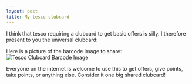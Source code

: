 ```yaml
---
layout: post
title: My tesco clubcard
---
```



I think that tesco requiring a clubcard to get basic offers is silly.  I therefore present to you the universal clubcard:

Here is a picture of the barcode image to share:
![Tesco Clubcard Barcode Image](https://i.imgur.com/eFbgfL0.jpeg)

Everyone on the internet is welcome to use this to get offers, give points, take points, or anything else.  Consider it one big shared clubcard!
